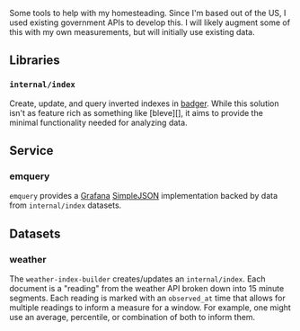 Some tools to help with my homesteading. Since I'm based out of the US, I used existing government APIs to develop this.
I will likely augment some of this with my own measurements, but will initially use existing data.

## Libraries

### `internal/index`

Create, update, and query inverted indexes in [badger][]. While this solution isn't as feature rich as something like
[bleve][], it aims to provide the minimal functionality needed for analyzing data.

## Service

### emquery

`emquery` provides a [Grafana][] [SimpleJSON][] implementation backed by data from `internal/index` datasets.

## Datasets

### weather

The `weather-index-builder` creates/updates an `internal/index`. Each document is a "reading" from the weather API 
broken down into 15 minute segments. Each reading is marked with an `observed_at` time that allows for multiple readings 
to inform a measure for a window. For example, one might use an average, percentile, or combination of both to inform 
them.

[badger]: https://dgraph.io/docs/badger/
[Grafana]: https://grafana.com/oss/grafana/
[SimpleJSON]: https://grafana.com/grafana/plugins/simpod-json-datasource/
